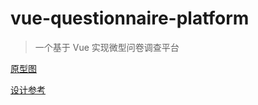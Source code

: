 # vue-questionnaire-platform

> 一个基于 Vue 实现微型问卷调查平台

[原型图](http://odf594a9x.bkt.clouddn.com/prototype.png)

[设计参考](http://odf594a9x.bkt.clouddn.com/design.jpg)

